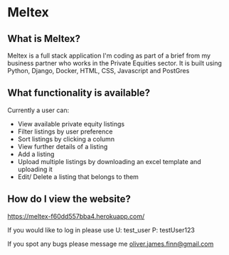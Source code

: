 # Meltex

## What is Meltex?
Meltex is a full stack application I'm coding as part of a brief from my business partner who works in the Private Equities sector. It is built using Python, Django, Docker, HTML, CSS, Javascript and PostGres

## What functionality is available?
Currently a user can:
- View available private equity listings
- Filter listings by user preference
- Sort listings by clicking a column
- View further details of a listing
- Add a listing
- Upload multiple listings by downloading an excel template and uploading it
- Edit/ Delete a listing that belongs to them

## How do I view the website?
https://meltex-f60dd557bba4.herokuapp.com/

If you would like to log in please use
U: test_user
P: testUser123

If you spot any bugs please message me oliver.james.finn@gmail.com
